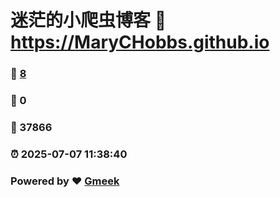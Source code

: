 # 迷茫的小爬虫博客 :link: https://MaryCHobbs.github.io 
### :page_facing_up: [8](https://MaryCHobbs.github.io/tag.html) 
### :speech_balloon: 0 
### :hibiscus: 37866 
### :alarm_clock: 2025-07-07 11:38:40 
### Powered by :heart: [Gmeek](https://github.com/Meekdai/Gmeek)
